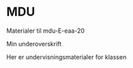 # MDU

Materialer til mdu-E-eaa-20

Min underoverskrift

Her er undervisningsmaterialer for klassen
